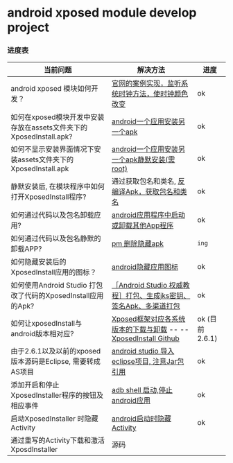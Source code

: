 
# android xposed module develop project


### 进度表

当前问题    |   解决方法    | 进度
---|---|---
android xposed 模块如何开发？ |[官网的案例实现，监听系统时钟方法，使时钟颜色改变](https://github.com/rovo89/XposedBridge/wiki/Development-tutorial)|ok
如何在xposed模块开发中安装存放在assets文件夹下的XposedInstall.apk?   |  [android一个应用安装另一个apk](http://blog.csdn.net/zxc514257857/article/details/77485561)    |ok
如何不显示安装界面情况下安装assets文件夹下的XposedInstall.apk   |  [android一个应用安装另一个apk静默安装(需root)](http://blog.csdn.net/zxc514257857/article/details/77488832)   | ok
静默安装后, 在模块程序中如何打开XposedInstall程序?  | 通过获取包名和类名, [反编译Apk，获取包名和类名](http://blog.csdn.net/vipzjyno1/article/details/21039349)    | ok
如何通过代码以及包名卸载应用?            |[android应用程序中启动或卸载其他App程序](http://blog.csdn.net/wangjintao1988/article/details/12572307)  |ok
如何通过代码以及包名静默的卸载APP?    |  [pm 删除隐藏apk](https://my.oschina.net/u/2502529/blog/822114g) | `ing`
如何隐藏安装后的XposedInstall应用的图标？  |    [android隐藏应用图标](https://www.jianshu.com/p/0d64bce9fbd2/)    |   ok
如何使用Android Studio 打包改了代码的XposedInstall应用的Apk? |  [［Android Studio 权威教程］打包、生成jks密钥、签名Apk、多渠道打包](http://blog.csdn.net/yy1300326388/article/details/48344411) | ok
如何让xposedInstall与android版本相对应?   |  [Xposed框架对应各系统版本的下载与卸载](http://xposed.appkg.com/1152.html)    --  -- [XposedInstall Github](https://github.com/rovo89/XposedInstaller/releases)    |  ok (目前2.6.1)
由于2.6.1以及以前的xposed版本源码是Eclipse, 需要转成AS项目  |[android studio 导入eclipse项目, 注意Jar包引用](https://www.jianshu.com/p/e96034f69dec)    | ok
添加开启和停止XposedInstaller程序的按钮及相应事件	|[adb shell 启动,停止android应用](http://blog.csdn.net/pingqingbo/article/details/20450951) 	| ok
启动XposedInstaller 时隐藏Activity    | [android启动时隐藏Activity](https://www.jianshu.com/p/3afcaa959de2)  | ok
通过重写的Activity下载和激活XposdInstaller  | 源码   | 

